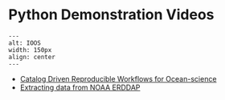 # Python Demonstration Videos

```{image} ../../images/python.png
---
alt: IOOS
width: 150px
align: center
---
```

- [Catalog Driven Reproducible Workflows for Ocean-science](https://www.youtube.com/watch?v=05ax0lkQFrg)
- [Extracting data from NOAA ERDDAP](https://www.youtube.com/watch?v=18xZoXu1USM)

